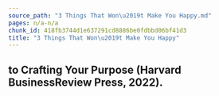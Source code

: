 ```yaml
---
source_path: "3 Things That Won\u2019t Make You Happy.md"
pages: n/a-n/a
chunk_id: 418fb3744d1e637291cd8886be0fdbbd06bf41d3
title: "3 Things That Won\u2019t Make You Happy"
---
```

## to Crafting Your Purpose (Harvard BusinessReview Press, 2022).

